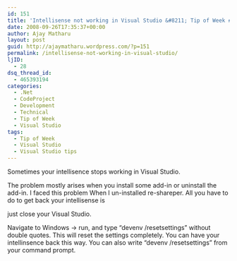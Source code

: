 ```yaml
---
id: 151
title: 'Intellisense not working in Visual Studio &#8211; Tip of Week #1'
date: 2008-09-26T17:35:37+00:00
author: Ajay Matharu
layout: post
guid: http://ajaymatharu.wordpress.com/?p=151
permalink: /intellisense-not-working-in-visual-studio/
ljID:
  - 28
dsq_thread_id:
  - 465393194
categories:
  - .Net
  - CodeProject
  - Development
  - Technical
  - Tip of Week
  - Visual Studio
tags:
  - Tip of Week
  - Visual Studio
  - Visual Studio tips
---
```

Sometimes your intellisence stops working in Visual Studio.

The problem mostly arises when you install some add-in or uninstall the add-in. I faced this problem When I un-installed re-shareper. All you have to do to get back your intellisense is

just close your Visual Studio.

Navigate to Windows -> run, and type &#8220;devenv /resetsettings&#8221; without double quotes. This will reset the settings completely. You can have your intellinsence back this way. You can also write &#8220;devenv /resetsettings&#8221; from your command prompt.